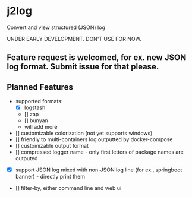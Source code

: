 # j2log
Convert and view structured (JSON) log

UNDER EARLY DEVELOPMENT. DON'T USE FOR NOW.

## Feature request is welcomed, for ex. new JSON log format. Submit issue for that please.

## Planned Features

- supported formats:
    - [x] logstash
    - [] zap
    - [] bunyan
    - will add more
- [] customizable colorization (not yet supports windows)
- [] friendly to multi-containers log outputted by docker-compose
- [] customizable output format
- [] compressed logger name - only first letters of package names are outputed
- [x] support JSON log mixed with non-JSON log line (for ex., springboot banner) - directly print them
- [] filter-by, either command line and web ui


